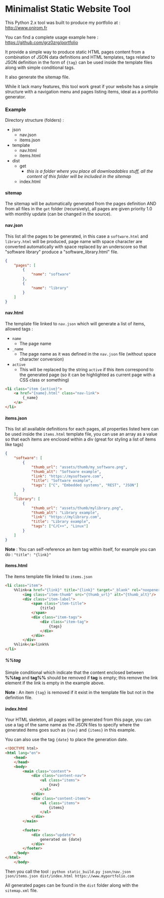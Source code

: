 # Minimalist Static Website Tool
This Python 2.x tool was built to produce my portfolio at : http://www.onirom.fr

You can find a complete usage example here : https://github.com/grz0zrg/portfolio

It provide a simple way to produce static HTML pages content from a combination of JSON data definitions and HTML templates, tags related to JSON definition in the form of `{tag}` can be used inside the template files along with simple conditional tags.

It also generate the sitemap file.

While it lack many features, this tool work great if your website has a simple structure with a navigation menu and pages listing items, ideal as a portfolio generator.

### Example

Directory structure (folders) :

* json
  * nav.json
  * items.json
* template
  * nav.html
  * items.html
* dist
  * get
    * *this is a folder where you place all downloadables stuff, all the content of this folder will be included in the sitemap*
  * index.html


#### sitemap

The sitemap will be automatically generated from the pages definition AND from all files in the `get` folder (recursively), all pages are given priority 1.0 with monthly update (can be changed in the source).

#### nav.json

This list all the pages to be generated, in this case a `software.html` and `library.html` will be produced, page name with space character are converted automatically with space replaced by an underscore so that "software library" produce a "software_library.html" file.

```json
{
    "pages": [
        {
            "name": "software"
        },
        {
            "name": "library"
        }
    ]
}
```

#### nav.html

The template file linked to `nav.json` which will generate a list of items, allowed tags :

* `name`
  * The page name
* `_name`
  * The page name as it was defined in the `nav.json` file (without space character conversion)
* `active`
  * This will be replaced by the string `active` if this item correspond to the generated page (so it can be highlighted as current page with a CSS class or something)

```html
<li class="item {active}">
    <a href="{name}.html" class="nav-link">
        {_name}
    </a>
</li>
```

#### items.json

This list all available definitions for each pages, all properties listed here can be used inside the `items.html` template file, you can use an array as a value so that each items are enclosed within a div (great for styling a list of items like tags)

```json
{
    "software": [
        {
            "thumb_url": "assets/thumb/my_software.png",
            "thumb_alt": "Software example",
            "link": "https://mysoftware.com",
            "title": "Software example",
            "tags": ["C", "Embedded systems", "REST", "JSON"]
        }
    ],
    "library": [
        {
            "thumb_url": "assets/thumb/mylibrary.png",
            "thumb_alt": "Library example",
            "link": "https://mylibrary.com",
            "title": "Library example",
            "tags": ["C/C++", "Linux"]
        }
    ]
}
```

**Note** : You can self-reference an item tag within itself, for example you can do : `"title": "{link}"`

#### items.html

The items template file linked to `items.json`

```html
<li class="item">
    %%link<a href="{link}" title="{link}" target="_blank" rel="noopener">link%%
        <img class="item-thumb" src="{thumb_url}" alt="{thumb_alt}"/>
        <div class="item-label">
            <span class="item-title">
                {title}
            </span>
            <div class="item-tags">
                <div class="item-tag">
                    {tags}
                </div>
            </div>
        </div>
    %%link</a>link%%
</li>
```

##### %%tag

Simple conditional which indicate that the content enclosed between **%%tag** and **tag%%** should be removed if **tag** is empty; this remove the link element if the link is empty in the example above.

**Note** : An item `{tag}` is removed if it exist in the template file but not in the definition file.

#### index.html

Your HTML skeleton, all pages will be generated from this page, you can use a tag of the same name as the JSON files to specify where the generated items goes such as `{nav}` and `{items}` in this example.

You can also use the tag `{date}` to place the generation date.

```html
<!DOCTYPE html>
<html lang="en">
    <head>
    </head>
    <body>
        <main class="content">
            <div class="content-nav">
                <ul class="items">
                    {nav}
                </ul>
            </div>
            <div class="content-items">
                <ul class="items">
                    {items}
                </ul>
            </div>
        </main>
        
        <footer>
            <div class="update">
                generated on {date}
            </div>
        </footer>
    </body>
</html>
    </body>
```

Then you call the tool : `python static_build.py json/nav.json json/items.json dist/index.html https://www.myportfolio.com`

All generated pages can be found in the `dist` folder along with the `sitemap.xml` file.